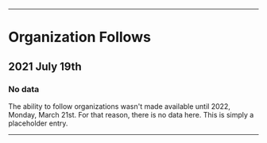 
***

# Organization Follows

## 2021 July 19th

### No data

The ability to follow organizations wasn't made available until 2022, Monday, March 21st. For that reason, there is no data here. This is simply a placeholder entry.

***
